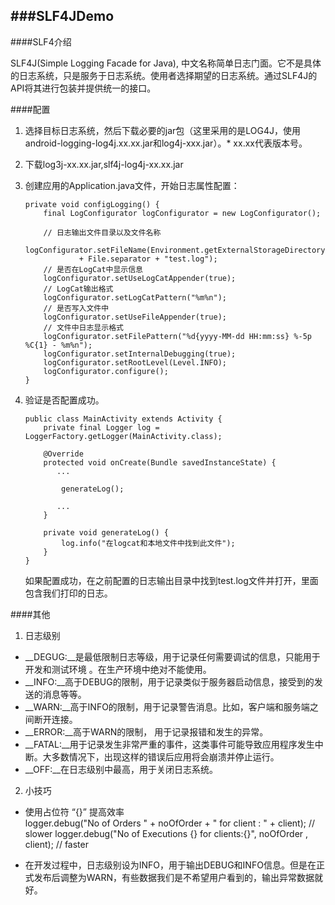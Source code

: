 ###SLF4JDemo
-----------------------

####SLF4介绍

SLF4J(Simple Logging Facade for Java), 中文名称简单日志门面。它不是具体的日志系统，只是服务于日志系统。使用者选择期望的日志系统。通过SLF4J的API将其进行包装并提供统一的接口。

####配置

1. 选择目标日志系统，然后下载必要的jar包（这里采用的是LOG4J，使用android-logging-log4j.xx.xx.jar和log4j-xxx.jar）。* xx.xx代表版本号。
2. 下载log3j-xx.xx.jar,slf4j-log4j-xx.xx.jar
3. 创建应用的Application.java文件，开始日志属性配置：
	
	```
	private void configLogging() {
        final LogConfigurator logConfigurator = new LogConfigurator();

        // 日志输出文件目录以及文件名称
        logConfigurator.setFileName(Environment.getExternalStorageDirectory()
                + File.separator + "test.log");
        // 是否在LogCat中显示信息
        logConfigurator.setUseLogCatAppender(true);
        // LogCat输出格式
        logConfigurator.setLogCatPattern("%m%n");
        // 是否写入文件中
        logConfigurator.setUseFileAppender(true);
        // 文件中日志显示格式
        logConfigurator.setFilePattern("%d{yyyy-MM-dd HH:mm:ss} %-5p %C{1} - %m%n");
	    logConfigurator.setInternalDebugging(true);
        logConfigurator.setRootLevel(Level.INFO);
        logConfigurator.configure();
    }
	```
4. 验证是否配置成功。
	
	```
	public class MainActivity extends Activity {
	    private final Logger log = LoggerFactory.getLogger(MainActivity.class);

	    @Override
	    protected void onCreate(Bundle savedInstanceState) {
	       ...

			generateLog();

		   ...
	    }

	    private void generateLog() {
	        log.info("在logcat和本地文件中找到此文件");
	    }
	}
	```
	如果配置成功，在之前配置的日志输出目录中找到test.log文件并打开，里面包含我们打印的日志。

####其他

1. 日志级别

* __DEGUG:__是最低限制日志等级，用于记录任何需要调试的信息，只能用于开发和测试环境
。在生产环境中绝对不能使用。
* __INFO:__高于DEBUG的限制，用于记录类似于服务器启动信息，接受到的发送的消息等等。
* __WARN:__高于INFO的限制，用于记录警告消息。比如，客户端和服务端之间断开连接。
* __ERROR:__高于WARN的限制， 用于记录报错和发生的异常。
* __FATAL:__用于记录发生非常严重的事件，这类事件可能导致应用程序发生中断。大多数情况下，出现这样的错误后应用将会崩溃并停止运行。
* __OFF:__在日志级别中最高，用于关闭日志系统。


2. 小技巧  

* 使用占位符 “{}” 提高效率  
  logger.debug("No of Orders " + noOfOrder + " for client : " + client); // slower 
  logger.debug("No of Executions {} for clients:{}", noOfOrder , client); // faster

* 在开发过程中，日志级别设为INFO，用于输出DEBUG和INFO信息。但是在正式发布后调整为WARN，有些数据我们是不希望用户看到的，输出异常数据就好。
